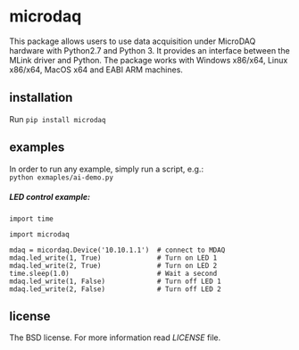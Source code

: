 # microdaq

This package allows users to use data acquisition under MicroDAQ hardware 
with Python2.7 and Python 3. It provides an interface between the MLink driver 
and Python. The package works with Windows x86/x64, Linux x86/x64, MacOS x64 
and EABI ARM machines.

## installation

Run `pip install microdaq`

## examples
In order to run any example, simply run a script, e.g.:\
`python exmaples/ai-demo.py`

##### LED control example:

    import time
    
    import microdaq

    mdaq = micordaq.Device('10.10.1.1')  # connect to MDAQ
    mdaq.led_write(1, True)              # Turn on LED 1
    mdaq.led_write(2, True)              # Turn on LED 2
    time.sleep(1.0)                      # Wait a second
    mdaq.led_write(1, False)             # Turn off LED 1
    mdaq.led_write(2, False)             # Turn off LED 2

## license

The BSD license. For more information read _LICENSE_ file.  
